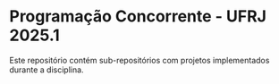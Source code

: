 # Programação Concorrente - UFRJ 2025.1

Este repositório contém sub-repositórios com projetos implementados durante a disciplina.